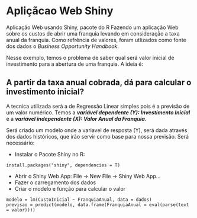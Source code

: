 # Apliçãcao Web Shiny
Aplicação Web usando Shiny, pacote do R
Fazendo um aplicação Web sobre os custos de abrir uma franquia levando em consideração a taxa anual da franquia. Como refrência de valores, foram utlizados como fonte dos dados o *Business Opportunity Handbook*. 

Nesse exemplo, temos o problema de saber qual será valor inicial de investimento para a abertura de uma franquia. 
A ideia é: 
## A partir da taxa anual cobrada, dá para calcular o investimento inicial?

A tecnica utilizada será a de Regressão Linear simples pois é a previsão de um valor numérico. 
Temos a ***variável dependente (**Y**): Investimento Inicial*** e a ***variável independente (**X**): Valor Anual da Franquia***.

Será criado um modelo onde a variavel de resposta (Y), será dada através dos dados históricos, que irão servir como base para nossa previsão. 
Será necessário:
- Instalar o Pacote Shiny no R:
```
install.packages("shiny", dependencies = T)
```
- Abrir o Shiny Web App: File -> New File -> Shiny Web App...
- Fazer o carregamento dos dados
- Criar o modelo e função para calcular o valor
```
modelo = lm(CustoInicial ~ FranquiaAnual, data = dados)
previsao = predict(modelo, data.frame(FranquiaAnual = eval(parse(text = valor))))
```
